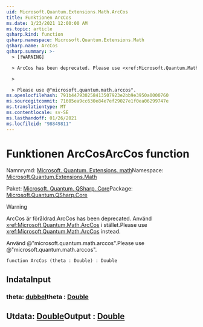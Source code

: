 ```yaml
---
uid: Microsoft.Quantum.Extensions.Math.ArcCos
title: Funktionen ArcCos
ms.date: 1/23/2021 12:00:00 AM
ms.topic: article
qsharp.kind: function
qsharp.namespace: Microsoft.Quantum.Extensions.Math
qsharp.name: ArcCos
qsharp.summary: >-
  > [!WARNING]

  > ArcCos has been deprecated. Please use <xref:Microsoft.Quantum.Math.ArcCos> instead.

  >

  > Please use @"microsoft.quantum.math.arccos".
ms.openlocfilehash: 791b447930258413507923e2bb9e3950a0000760
ms.sourcegitcommit: 71605ea9cc630e84e7ef29027e1f0ea06299747e
ms.translationtype: MT
ms.contentlocale: sv-SE
ms.lasthandoff: 01/26/2021
ms.locfileid: "98849811"
---
```

# <a name="arccos-function"></a><span data-ttu-id="c45a8-102">Funktionen ArcCos</span><span class="sxs-lookup"><span data-stu-id="c45a8-102">ArcCos function</span></span>

<span data-ttu-id="c45a8-103">Namnrymd: [Microsoft. Quantum. Extensions. math](xref:Microsoft.Quantum.Extensions.Math)</span><span class="sxs-lookup"><span data-stu-id="c45a8-103">Namespace: [Microsoft.Quantum.Extensions.Math](xref:Microsoft.Quantum.Extensions.Math)</span></span>

<span data-ttu-id="c45a8-104">Paket: [Microsoft. Quantum. QSharp. Core](https://nuget.org/packages/Microsoft.Quantum.QSharp.Core)</span><span class="sxs-lookup"><span data-stu-id="c45a8-104">Package: [Microsoft.Quantum.QSharp.Core](https://nuget.org/packages/Microsoft.Quantum.QSharp.Core)</span></span>


> [!WARNING]
> <span data-ttu-id="c45a8-105">ArcCos är föråldrad.</span><span class="sxs-lookup"><span data-stu-id="c45a8-105">ArcCos has been deprecated.</span></span> <span data-ttu-id="c45a8-106">Använd <xref:Microsoft.Quantum.Math.ArcCos> i stället.</span><span class="sxs-lookup"><span data-stu-id="c45a8-106">Please use <xref:Microsoft.Quantum.Math.ArcCos> instead.</span></span>
>
> <span data-ttu-id="c45a8-107">Använd @"microsoft.quantum.math.arccos".</span><span class="sxs-lookup"><span data-stu-id="c45a8-107">Please use @"microsoft.quantum.math.arccos".</span></span>



```qsharp
function ArcCos (theta : Double) : Double
```


## <a name="input"></a><span data-ttu-id="c45a8-108">Indata</span><span class="sxs-lookup"><span data-stu-id="c45a8-108">Input</span></span>

### <a name="theta--double"></a><span data-ttu-id="c45a8-109">theta: [dubbel](xref:microsoft.quantum.lang-ref.double)</span><span class="sxs-lookup"><span data-stu-id="c45a8-109">theta : [Double](xref:microsoft.quantum.lang-ref.double)</span></span>





## <a name="output--double"></a><span data-ttu-id="c45a8-110">Utdata: [Double](xref:microsoft.quantum.lang-ref.double)</span><span class="sxs-lookup"><span data-stu-id="c45a8-110">Output : [Double](xref:microsoft.quantum.lang-ref.double)</span></span>

